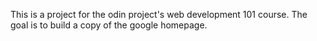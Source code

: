 This is a project for the odin project's web development 101 course. The goal is to build a copy of the google homepage.